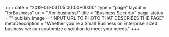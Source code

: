 +++
date = "2019-06-03T05:00:00+00:00"
type = "page"
layout = "forBusiness"
url = "/for-business/"
title = "Business Security"
page-status = ""
publish_image = "INPUT URL TO PHOTO THAT DESCRIBES THE PAGE"
metaDescription = "Whether you're a Small Business or Enterprise sized business we can customize a solution to meet your needs."
+++